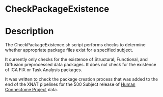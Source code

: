 CheckPackageExistence
=====================

# Description

The CheckPackageExistence.sh script performs checks to determine whether 
appropriate package files exist for a specified subject.

It currently only checks for the existence of Structural, Functional, and Diffusion
preprocessed data packages.  It does not check for the existence of ICA FIX or
Task Analysis packages.

It was written to check the package creation process that was added to the end of
the XNAT pipelines for the 500 Subject release of [Human Connectome Project][HCP] 
data.  

<!-- References -->
[HCP]: http://www.humanconnectome.org
